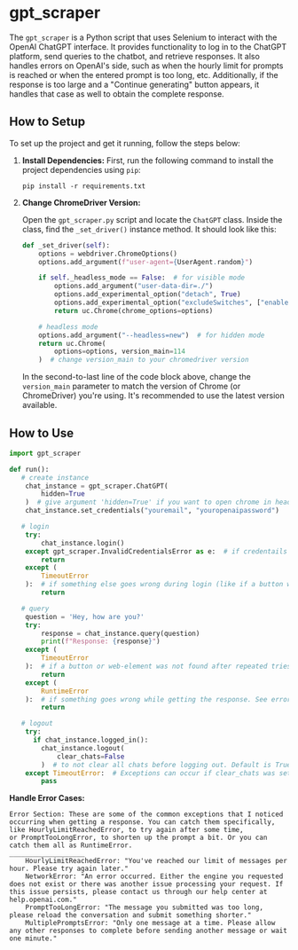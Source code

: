 # gpt_scraper

The `gpt_scraper` is a Python script that uses Selenium  to interact with the OpenAI ChatGPT interface. It provides functionality to log in to the ChatGPT platform, send queries to the chatbot, and retrieve responses. It also handles errors on OpenAI's side, such as when the hourly limit for prompts is reached or when the entered prompt is too long, etc. Additionally, if the response is too large and a "Continue generating" button appears, it handles that case as well to obtain the complete response.

## How to Setup

To set up the project and get it running, follow the steps below:

1. **Install Dependencies:** First, run the following command to install the project dependencies using `pip`:

   ```shell
   pip install -r requirements.txt
   ```

2. **Change ChromeDriver Version:**

   Open the `gpt_scraper.py` script and locate the `ChatGPT` class. Inside the class, find the `_set_driver()` instance method. It should look like this:

   ```python
   def _set_driver(self):
       options = webdriver.ChromeOptions()
       options.add_argument(f"user-agent={UserAgent.random}")

       if self._headless_mode == False:  # for visible mode
           options.add_argument("user-data-dir=./")
           options.add_experimental_option("detach", True)
           options.add_experimental_option("excludeSwitches", ["enable-logging"])
           return uc.Chrome(chrome_options=options)

       # headless mode
       options.add_argument("--headless=new")  # for hidden mode
       return uc.Chrome(
           options=options, version_main=114
       )  # change version_main to your chromedriver version
   ```

   In the second-to-last line of the code block above, change the `version_main` parameter to match the version of Chrome (or ChromeDriver) you're using. It's recommended to use the latest version available.

## How to Use
   ```python
   import gpt_scraper
   
   def run():
      # create instance
       chat_instance = gpt_scraper.ChatGPT(
           hidden=True
       )  # give argument 'hidden=True' if you want to open chrome in headless mode. Default in non-headless
       chat_instance.set_credentials("youremail", "youropenaipassword")

      # login
       try:
           chat_instance.login()
       except gpt_scraper.InvalidCredentialsError as e:  # if credentails were invalid
           return
       except (
           TimeoutError
       ):  # if something else goes wrong during login (like if a button was not found after repeated tries)
           return

      # query
       question = 'Hey, how are you?'
       try:
           response = chat_instance.query(question)
           print(f"Response: {response}")
       except (
           TimeoutError
       ):  # if a button or web-element was not found after repeated tries. This exception is also raised by the query() method if ChatGPT gave an empty string ('') as reponse (rare)
           return
       except (
           RuntimeError
       ):  # if something goes wrong while getting the response. See error section below for more help
           return

      # logout
       try:
         if chat_instance.logged_in():
           chat_instance.logout(
               clear_chats=False
           )  # to not clear all chats before logging out. Default is True
       except TimeoutError:  # Exceptions can occur if clear_chats was set to True
           pass
   ```

**Handle Error Cases:** 

   ```
   Error Section: These are some of the common exceptions that I noticed occurring when getting a response. You can catch them specifically, like HourlyLimitReachedError, to try again after some time,
   or PromptTooLongError, to shorten up the prompt a bit. Or you can catch them all as RuntimeError.
   ___________________
       HourlyLimitReachedError: "You've reached our limit of messages per hour. Please try again later."
       NetworkError: "An error occurred. Either the engine you requested does not exist or there was another issue processing your request. If this issue persists, please contact us through our help center at help.openai.com."
       PromptTooLongError: "The message you submitted was too long, please reload the conversation and submit something shorter."
       MultiplePromptsError: "Only one message at a time. Please allow any other responses to complete before sending another message or wait one minute."
   ```
